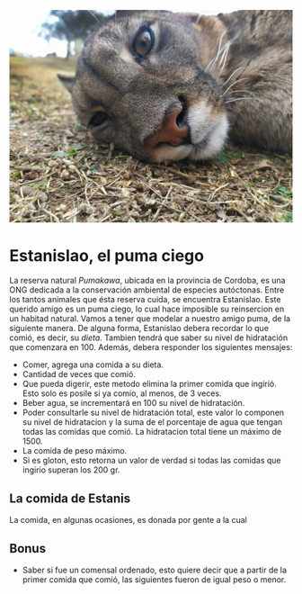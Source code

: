 ![Foto bioparque](./assets/pumaEstanislao.JPG)

# Estanislao, el puma ciego

La reserva natural <i>Pumakawa</i>, ubicada en la provincia de Cordoba, es una ONG dedicada a la conservación ambiental de especies autóctonas. Entre los tantos animales que ésta reserva cuida, se encuentra Estanislao. Este querido amigo es un puma ciego, lo cual hace imposible su reinsercion en un habitad natural. Vamos a tener que modelar a nuestro amigo puma, de la siguiente manera.
De alguna forma, Estanislao debera recordar lo que comió, es decir, su <i>dieta</i>. Tambien tendrá que saber su nivel de hidratación que comenzara en 100. Además, debera responder los siguientes mensajes:
- Comer, agrega una comida a su dieta.
- Cantidad de veces que comió.
- Que pueda digerir, este metodo elimina la primer comida que ingirió. Esto solo es posile si ya comio, al menos, de 3 veces.
- Beber agua, se incrementará en 100 su nivel de hidratación. 
- Poder consultarle su nivel de hidratación total, este valor lo componen su nivel de hidratacion y la suma de el porcentaje de agua que tengan todas las comidas que comió. La hidratacion total tiene un máximo de 1500.
- La comida de peso máximo.
- Si es gloton, esto retorna un valor de verdad si todas las comidas que ingirio superan los 200 gr. 

## La comida de Estanis

La comida, en algunas ocasiones, es donada por gente a la cual


## Bonus

- Saber si fue un comensal ordenado, esto quiere decir que a partir de la primer comida que comió, las siguientes fueron de igual peso o menor.

